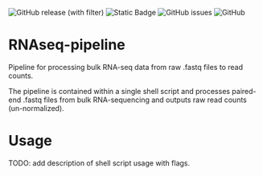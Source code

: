 ![GitHub release (with filter)](https://img.shields.io/github/v/release/90-Seconds-to-Midnight/RNAseq-pipeline)
![Static Badge](https://img.shields.io/badge/maintained%3F-yes-Green)
![GitHub issues](https://img.shields.io/github/issues/90-Seconds-to-Midnight/RNAseq-pipeline) 
![GitHub](https://img.shields.io/github/license/90-Seconds-to-Midnight/RNAseq-pipeline)

# RNAseq-pipeline
Pipeline for processing bulk RNA-seq data from raw .fastq files to read counts.

The pipeline is contained within a single shell script and processes paired-end .fastq files from bulk RNA-sequencing and outputs raw read counts (un-normalized).

# Usage
TODO: add description of shell script usage with flags.
